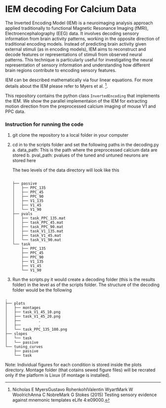 # IEM decoding For Calcium Data

The Inverted Encoding Model (IEM) is a neuroimaging analysis approach applied traditionally to functional Magnetic Resonance Imaging (fMRI), Electroencephalography (EEG) data. It involves decoding sensory information from brain activity patterns, working in the opposite direction of traditional encoding models. Instead of predicting brain activity given external stimuli (as in encoding models), IEM aims to reconstruct and decode features or representations of stimuli from observed neural patterns. This technique is particularly useful for investigating the neural representation of sensory information and understanding how different brain regions contribute to encoding sensory features.

IEM can be described mathematically via four linear equations. For more details about the IEM please refer to  Myers et al. [^1].

[^1]: Nicholas E MyersGustavo RohenkohlValentin WyartMark W WoolrichAnna C NobreMark G Stokes (2015) Testing sensory evidence against mnemonic templates eLife 4:e09000.











This repository contains the python class `InvertedEncoding` that implements the IEM. We show the parallel implementaion of the IEM for extracting motion direction from the preprocessed calcium imaging of mouse V1 and PPC data.

### Instruction for running the code

1. git clone the repository to a local folder in your computer

2. cd in to the scripts folder and set the following paths in the  decoding.py
	a. data_path: This is the path where the preprocessed calcium data are stored
	b. pval_path: pvalues of the tuned and untuned neurons are stored here

	The two levels of the data directory will look like this

	```

	├── passive
	│   ├── PPC_135
	│   ├── PPC_45
	│   ├── PPC_90
	│   ├── V1_135
	│   ├── V1_45
	│   └── V1_90
	├── pvals
	│   ├── task_PPC_135.mat
	│   ├── task_PPC_45.mat
	│   ├── task_PPC_90.mat
	│   ├── task_V1_135.mat
	│   ├── task_V1_45.mat
	│   └── task_V1_90.mat
	└── task
	    ├── PPC_135
	    ├── PPC_45
	    ├── PPC_90
	    ├── V1_135
	    ├── V1_45
	    └── V1_90

	```
3. Run the scripts.py it would create a decoding folder (this is the results folder) in the level as of the scripts folder. The structure  of the decoding folder would be the following

```
.
├── plots
│   ├── montages
│   ├── task_V1_45_10.png
│   ├── task_V1_45_20.png
│   ├──        . 
│   ├──        .  
│   └── task_PPC_135_100.png
├── slopes
│   └── task
│   └── passive
└── tuning_curves
    ├── passive
    └── task
```

Note: Individual figures for each condition is stored inside the plots directory. Montage folder (that cotains sewed figure files) will be recrated only if the platform is Lixux (if montage is installed). 
